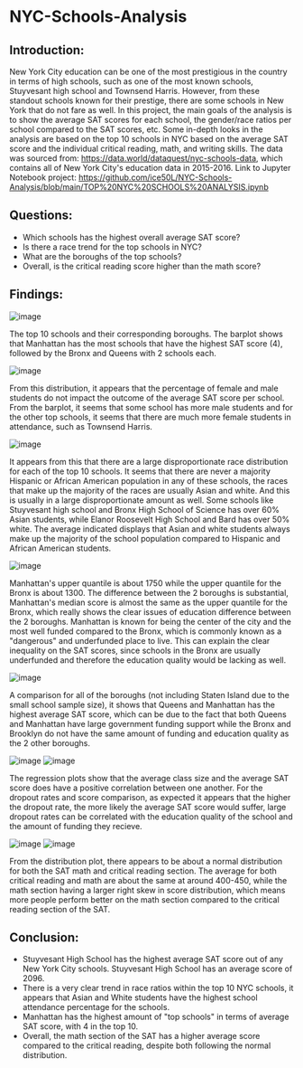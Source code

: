 # NYC-Schools-Analysis

## Introduction: 

New York City education can be one of the most prestigious in the country in terms of high schools, such as one of the most known schools, Stuyvesant high school and Townsend Harris. However, from these standout schools known for their prestige, there are some schools in New York that do not fare as well. In this project, the main goals of the analysis is to show the average SAT scores for each school, the gender/race ratios per school compared to the SAT scores, etc. Some in-depth looks in the analysis are based on the top 10 schools in NYC based on the average SAT score and the individual critical reading, math, and writing skills. The data was sourced from: https://data.world/dataquest/nyc-schools-data, which contains all of New York City's education data in 2015-2016. 
Link to Jupyter Notebook project: https://github.com/ice50L/NYC-Schools-Analysis/blob/main/TOP%20NYC%20SCHOOLS%20ANALYSIS.ipynb

## Questions:

- Which schools has the highest overall average SAT score?
- Is there a race trend for the top schools in NYC?
- What are the boroughs of the top schools?
- Overall, is the critical reading score higher than the math score?


## Findings:

![image](https://github.com/ice50L/NYC-Schools-Analysis/assets/115594312/70673002-f436-4fff-8e9a-1d108a0f7782)

The top 10 schools and their corresponding boroughs. The barplot shows that Manhattan has the most schools that have the highest SAT score (4), followed by the Bronx and Queens with 2 schools each. 

![image](https://github.com/ice50L/NYC-Schools-Analysis/assets/115594312/01ce938f-6bf5-4a2a-b69f-cddd1f37ba1d)

From this distribution, it appears that the percentage of female and male students do not impact the outcome of the average SAT score per school. From the barplot, it seems that some school has more male students and for the other top schools, it seems that there are much more female students in attendance, such as Townsend Harris.

![image](https://github.com/ice50L/NYC-Schools-Analysis/assets/115594312/921b3998-7c0d-4243-90f2-16d568ce79cd)

It appears from this that there are a large disproportionate race distribution for each of the top 10 schools. It seems that there are never a majority Hispanic or African American population in any of these schools, the races that make up the majority of the races are usually Asian and white. And this is usually in a large disproportionate amount as well. Some schools like Stuyvesant high school and Bronx High School of Science has over 60% Asian students, while Elanor Roosevelt High School and Bard has over 50% white. The average indicated displays that Asian and white students always make up the majority of the school population compared to Hispanic and African American students. 

![image](https://github.com/ice50L/NYC-Schools-Analysis/assets/115594312/5bbd9d8e-b04b-42a7-86b3-73c87d9389b6)

Manhattan's upper quantile is about 1750 while the upper quantile for the Bronx is about 1300. The difference between the 2 boroughs is substantial, Manhattan's median score is almost the same as the upper quantile for the Bronx, which really shows the clear issues of education difference between the 2 boroughs. Manhattan is known for being the center of the city and the most well funded compared to the Bronx, which is commonly known as a "dangerous" and underfunded place to live. This can explain the clear inequality on the SAT scores, since schools in the Bronx are usually underfunded and therefore the education quality would be lacking as well. 

![image](https://github.com/ice50L/NYC-Schools-Analysis/assets/115594312/c5318e46-afb1-4270-9fae-6d5c44179301)

A comparison for all of the boroughs (not including Staten Island due to the small school sample size), it shows that Queens and Manhattan has the highest average SAT score, which can be due to the fact that both Queens and Manhattan have large government funding support while the Bronx and Brooklyn do not have the same amount of funding and education quality as the 2 other boroughs. 

![image](https://github.com/ice50L/NYC-Schools-Analysis/assets/115594312/70ab5ceb-4a44-4269-b260-9f1926c77f8c)
![image](https://github.com/ice50L/NYC-Schools-Analysis/assets/115594312/2aa1b179-6fd8-4ff0-a59b-22e77e834078)

The regression plots show that the average class size and the average SAT score does have a positive correlation between one another. For the dropout rates and score comparison, as expected it appears that the higher the dropout rate, the more likely the average SAT score would suffer, large dropout rates can be correlated with the education quality of the school and the amount of funding they recieve. 

![image](https://github.com/ice50L/NYC-Schools-Analysis/assets/115594312/a57ca6c3-a81d-4b44-9cd3-32b657bed83c)
![image](https://github.com/ice50L/NYC-Schools-Analysis/assets/115594312/a718f8d9-c238-4938-aae2-d2e7830a914c)

From the distribution plot, there appears to be about a normal distribution for both the SAT math and critical reading section. The average for both critical reading and math are about the same at around 400-450, while the math section having a larger right skew in score distribution, which means more people perform better on the math section compared to the critical reading section of the SAT. 

## Conclusion:

- Stuyvesant High School has the highest average SAT score out of any New York City schools. Stuyvesant High School has an average score of 2096.
- There is a very clear trend in race ratios within the top 10 NYC schools, it appears that Asian and White students have the highest school attendance percentage for the schools.
- Manhattan has the highest amount of "top schools" in terms of average SAT score, with 4 in the top 10.
- Overall, the math section of the SAT has a higher average score compared to the critical reading, despite both following the normal distribution.
